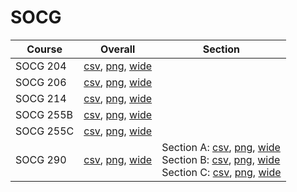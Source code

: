 # SOCG

| Course | Overall | Section |
| ------ | ------- | ------- |
| SOCG 204 | [csv](https://github.com/UCSD-Historical-Enrollment-Data/2024Spring/blob/main/overall/SOCG%20204.csv), [png](https://raw.githubusercontent.com/UCSD-Historical-Enrollment-Data/2024Spring/main/plot_overall/SOCG%20204.png), [wide](https://raw.githubusercontent.com/UCSD-Historical-Enrollment-Data/2024Spring/main/plot_overall_wide/SOCG%20204.png) |  |
| SOCG 206 | [csv](https://github.com/UCSD-Historical-Enrollment-Data/2024Spring/blob/main/overall/SOCG%20206.csv), [png](https://raw.githubusercontent.com/UCSD-Historical-Enrollment-Data/2024Spring/main/plot_overall/SOCG%20206.png), [wide](https://raw.githubusercontent.com/UCSD-Historical-Enrollment-Data/2024Spring/main/plot_overall_wide/SOCG%20206.png) |  |
| SOCG 214 | [csv](https://github.com/UCSD-Historical-Enrollment-Data/2024Spring/blob/main/overall/SOCG%20214.csv), [png](https://raw.githubusercontent.com/UCSD-Historical-Enrollment-Data/2024Spring/main/plot_overall/SOCG%20214.png), [wide](https://raw.githubusercontent.com/UCSD-Historical-Enrollment-Data/2024Spring/main/plot_overall_wide/SOCG%20214.png) |  |
| SOCG 255B | [csv](https://github.com/UCSD-Historical-Enrollment-Data/2024Spring/blob/main/overall/SOCG%20255B.csv), [png](https://raw.githubusercontent.com/UCSD-Historical-Enrollment-Data/2024Spring/main/plot_overall/SOCG%20255B.png), [wide](https://raw.githubusercontent.com/UCSD-Historical-Enrollment-Data/2024Spring/main/plot_overall_wide/SOCG%20255B.png) |  |
| SOCG 255C | [csv](https://github.com/UCSD-Historical-Enrollment-Data/2024Spring/blob/main/overall/SOCG%20255C.csv), [png](https://raw.githubusercontent.com/UCSD-Historical-Enrollment-Data/2024Spring/main/plot_overall/SOCG%20255C.png), [wide](https://raw.githubusercontent.com/UCSD-Historical-Enrollment-Data/2024Spring/main/plot_overall_wide/SOCG%20255C.png) |  |
| SOCG 290 | [csv](https://github.com/UCSD-Historical-Enrollment-Data/2024Spring/blob/main/overall/SOCG%20290.csv), [png](https://raw.githubusercontent.com/UCSD-Historical-Enrollment-Data/2024Spring/main/plot_overall/SOCG%20290.png), [wide](https://raw.githubusercontent.com/UCSD-Historical-Enrollment-Data/2024Spring/main/plot_overall_wide/SOCG%20290.png) | Section A: [csv](https://github.com/UCSD-Historical-Enrollment-Data/2024Spring/blob/main/section/SOCG%20290_A.csv), [png](https://raw.githubusercontent.com/UCSD-Historical-Enrollment-Data/2024Spring/main/plot_section/SOCG%20290_A.png), [wide](https://raw.githubusercontent.com/UCSD-Historical-Enrollment-Data/2024Spring/main/plot_section_wide/SOCG%20290_A.png)<br>Section B: [csv](https://github.com/UCSD-Historical-Enrollment-Data/2024Spring/blob/main/section/SOCG%20290_B.csv), [png](https://raw.githubusercontent.com/UCSD-Historical-Enrollment-Data/2024Spring/main/plot_section/SOCG%20290_B.png), [wide](https://raw.githubusercontent.com/UCSD-Historical-Enrollment-Data/2024Spring/main/plot_section_wide/SOCG%20290_B.png)<br>Section C: [csv](https://github.com/UCSD-Historical-Enrollment-Data/2024Spring/blob/main/section/SOCG%20290_C.csv), [png](https://raw.githubusercontent.com/UCSD-Historical-Enrollment-Data/2024Spring/main/plot_section/SOCG%20290_C.png), [wide](https://raw.githubusercontent.com/UCSD-Historical-Enrollment-Data/2024Spring/main/plot_section_wide/SOCG%20290_C.png) |
